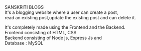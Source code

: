 SANSKRITI BLOGS <br>
It's a blogging website where a user can  create a post, <br>
read an existing post,update the existing post and can delete it.

It's completely made using the Frontend and the Backend. <br>
Frontend consisting of HTML, CSS <br>
Backend consisting of Node js, Express Js and <br>
Database : MySQL
